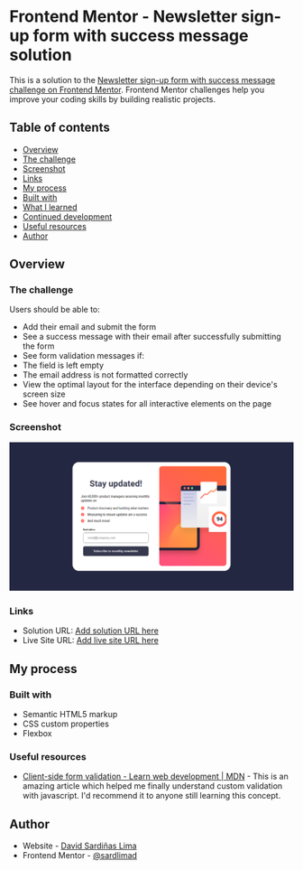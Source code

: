 # Frontend Mentor - Newsletter sign-up form with success message solution

This is a solution to the [Newsletter sign-up form with success message challenge on Frontend Mentor](https://www.frontendmentor.io/challenges/newsletter-signup-form-with-success-message-3FC1AZbNrv). Frontend Mentor challenges help you improve your coding skills by building realistic projects.

## Table of contents

- [Overview](#overview)
 - [The challenge](#the-challenge)
 - [Screenshot](#screenshot)
 - [Links](#links)
- [My process](#my-process)
 - [Built with](#built-with)
 - [What I learned](#what-i-learned)
 - [Continued development](#continued-development)
 - [Useful resources](#useful-resources)
- [Author](#author)

## Overview

### The challenge

Users should be able to:

- Add their email and submit the form
- See a success message with their email after successfully submitting the form
- See form validation messages if:
 - The field is left empty
 - The email address is not formatted correctly
- View the optimal layout for the interface depending on their device's screen size
- See hover and focus states for all interactive elements on the page

### Screenshot

![](./assets/screenshot2.png)

### Links

- Solution URL: [Add solution URL here](https://your-solution-url.com)
- Live Site URL: [Add live site URL here](https://your-live-site-url.com)

## My process

### Built with

- Semantic HTML5 markup
- CSS custom properties
- Flexbox

### Useful resources

- [Client-side form validation - Learn web development | MDN](https://developer.mozilla.org/en-US/docs/Learn/Forms/Form_validation) - This is an amazing article which helped me finally understand custom validation with javascript. I'd recommend it to anyone still learning this concept.

## Author

- Website - [David Sardiñas Lima](https://www.sardlimad.com)
- Frontend Mentor - [@sardlimad](https://www.frontendmentor.io/profile/sardlimad)